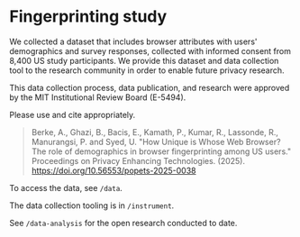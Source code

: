 # Fingerprinting study

We collected a dataset that includes browser attributes with users' demographics and survey responses, collected with informed consent from 8,400 US study participants.
We provide this dataset and data collection tool to the research community in order to enable future privacy research.

This data collection process, data publication, and research were approved by the MIT Institutional Review Board (E-5494).

Please use and cite appropriately.

> Berke, A., Ghazi, B., Bacis, E., Kamath, P., Kumar, R., Lassonde, R., Manurangsi, P. and Syed, U. "How Unique is Whose Web Browser? The role of demographics in browser fingerprinting among US users." Proceedings on Privacy Enhancing Technologies. (2025).  https://doi.org/10.56553/popets-2025-0038

To access the data, see `/data`.

The data collection tooling is in `/instrument`.

See `/data-analysis` for the open research conducted to date.
